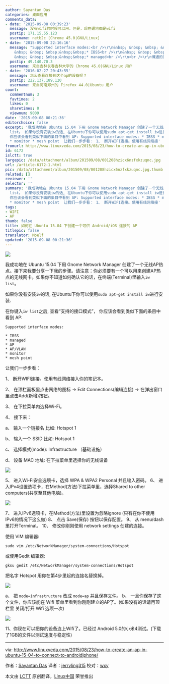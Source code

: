 ```yaml
---
author: Sayantan Das
categories: 桌面应用
comments_data:
- date: '2015-09-08 00:39:23'
  message: 没有wifi的时候可以用。但是，现在遍地都是wifi
  postip: 171.15.55.123
  username: netb2c [Chrome 45.0|GNU/Linux]
- date: '2015-09-08 22:16:16'
  message: "Supported interface modes:<br />\r\n&nbsp; &nbsp; &nbsp; &nbsp; &nbsp;
    &nbsp; &nbsp; &nbsp;&nbsp;&nbsp;* IBSS<br />\r\n&nbsp; &nbsp; &nbsp; &nbsp; &nbsp;
    &nbsp; &nbsp; &nbsp;&nbsp;&nbsp;* managed<br />\r\n<br />\r\n博通的网卡。。。私有驱动。。。"
  postip: 49.140.70.3
  username: 来自吉林长春吉林大学的 Chrome 45.0|GNU/Linux 用户
- date: '2016-02-27 20:43:55'
  message: 怎么查看连接到这个ap的设备呢？
  postip: 222.137.189.120
  username: 来自河南郑州的 Firefox 44.0|Ubuntu 用户
count:
  commentnum: 3
  favtimes: 2
  likes: 0
  sharetimes: 0
  viewnum: 9009
date: '2015-09-08 00:21:36'
editorchoice: false
excerpt: '我成功地在 Ubuntu 15.04 下用 Gnome Network Manager 创建了一个无线AP热点。接下来我要分享一下我的步骤。请注意：你必须要有一个可以用来创建AP热点的无线网卡。如果你不知道如何确认它的话，在终端(Terminal)里输入iw
  list。 如果你没有安装iw的话, 在Ubuntu下你可以使用sudo apt-get install iw进行安装. 在你键入iw list之后, 查看支持的接口模式，
  你应该会看到类似下面的条目中看到 AP: Supported interface modes: * IBSS * managed * AP * AP/VLAN
  * monitor * mesh point  让我们一步步看： 1、 断开WIFI连接。使用有线网络接'
fromurl: http://www.linuxveda.com/2015/08/23/how-to-create-an-ap-in-ubuntu-15-04-to-connect-to-androidiphone/
id: 6172
islctt: true
largepic: /data/attachment/album/201509/08/001208hzicx6nzfxkzuqnc.jpg
url: /article-6172-1.html
pic: /data/attachment/album/201509/08/001208hzicx6nzfxkzuqnc.jpg.thumb.jpg
related: []
reviewer: ''
selector: ''
summary: '我成功地在 Ubuntu 15.04 下用 Gnome Network Manager 创建了一个无线AP热点。接下来我要分享一下我的步骤。请注意：你必须要有一个可以用来创建AP热点的无线网卡。如果你不知道如何确认它的话，在终端(Terminal)里输入iw
  list。 如果你没有安装iw的话, 在Ubuntu下你可以使用sudo apt-get install iw进行安装. 在你键入iw list之后, 查看支持的接口模式，
  你应该会看到类似下面的条目中看到 AP: Supported interface modes: * IBSS * managed * AP * AP/VLAN
  * monitor * mesh point  让我们一步步看： 1、 断开WIFI连接。使用有线网络接'
tags:
- WIFI
- AP
thumb: false
title: 如何在 Ubuntu 15.04 下创建一个可供 Android/iOS 连接的 AP
titlepic: false
translator: Moelf
updated: '2015-09-08 00:21:36'
---
```


![](/data/attachment/album/201509/08/001208hzicx6nzfxkzuqnc.jpg)


我成功地在 Ubuntu 15.04 下用 Gnome Network Manager 创建了一个无线AP热点。接下来我要分享一下我的步骤。请注意：你必须要有一个可以用来创建AP热点的无线网卡。如果你不知道如何确认它的话，在终端(Terminal)里输入`iw list`。


如果你没有安装`iw`的话, 在Ubuntu下你可以使用`sudo apt-get install iw`进行安装.


在你键入`iw list`之后, 查看“支持的接口模式”， 你应该会看到类似下面的条目中看到 AP:



```
Supported interface modes:

* IBSS
* managed
* AP
* AP/VLAN
* monitor
* mesh point

```

让我们一步步看：


1、 断开WIFI连接。使用有线网络接入你的笔记本。


2、 在顶栏面板里点击网络的图标 -> Edit Connections(编辑连接) -> 在弹出窗口里点击Add(新增)按钮。


3、 在下拉菜单内选择Wi-Fi。


4、 接下来：


a、 输入一个链接名 比如: Hotspot 1


b、 输入一个 SSID 比如: Hotspot 1


c、 选择模式(mode): Infrastructure （基础设施）


d、 设备 MAC 地址: 在下拉菜单里选择你的无线设备


![](/data/attachment/album/201509/08/002002n6dbw3ft6o62wqw6.jpg)


5、 进入Wi-Fi安全选项卡，选择 WPA & WPA2 Personal 并且输入密码。 6、 进入IPv4设置选项卡，在Method(方法)下拉菜单里，选择Shared to other computers(共享至其他电脑)。


![](/data/attachment/album/201509/08/002028yeaez0b974glbqgn.jpg)


7、 进入IPv6选项卡，在Method(方法)里设置为忽略ignore (只有在你不使用IPv6的情况下这么做) 8、 点击 Save(保存) 按钮以保存配置。 9、 从 menu/dash 里打开Terminal。 10、 修改你刚刚使用 network settings 创建的连接。


使用 VIM 编辑器:



```
sudo vim /etc/NetworkManager/system-connections/Hotspot

```

或使用Gedit 编辑器:



```
gksu gedit /etc/NetworkManager/system-connections/Hotspot

```

把名字 Hotspot 用你在第4步里起的连接名替换掉。


![](/data/attachment/album/201509/08/002100bhi6xg7eskezqz3e.jpg)


a、 把 `mode=infrastructure` 改成 `mode=ap` 并且保存文件。 b、 一旦你保存了这个文件，你应该能在 Wifi 菜单里看到你刚刚建立的AP了。(如果没有的话请再顶栏里 关闭/打开 Wifi 选项一次)


![](/data/attachment/album/201509/08/002124iqf9512guh5g2kq2.jpg)


11、你现在可以把你的设备连上Wifi了。已经过 Android 5.0的小米4测试。(下载了1GB的文件以测试速度与稳定性)




---


via: <http://www.linuxveda.com/2015/08/23/how-to-create-an-ap-in-ubuntu-15-04-to-connect-to-androidiphone/>


作者：[Sayantan Das](http://www.linuxveda.com/author/sayantan_das/) 译者：[jerryling315](https://github.com/jerryling315) 校对：[wxy](https://github.com/wxy)


本文由 [LCTT](https://github.com/LCTT/TranslateProject) 原创翻译，[Linux中国](https://linux.cn/) 荣誉推出